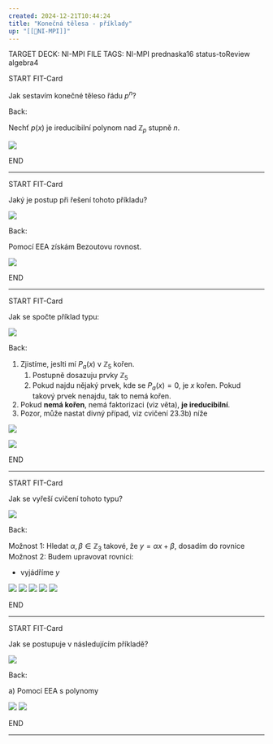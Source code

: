 ```yaml
---
created: 2024-12-21T10:44:24
title: "Konečná tělesa - příklady"
up: "[[📖NI-MPI]]"
---
```


TARGET DECK: NI-MPI
FILE TAGS: NI-MPI prednaska16 status-toReview algebra4


START
FIT-Card

Jak sestavím konečné těleso řádu $p^n$?

Back:

Nechť $p(x)$ je ireducibilní polynom nad $\mathbb{Z}_p$ stupně $n$.

![](../../../Assets/Pasted%20image%2020241221112332.png)
<!--ID: 1735205749175-->
END

---


START
FIT-Card

Jaký je postup při řešení tohoto příkladu?

![](../../../Assets/Pasted%20image%2020241221113017.png)

Back:

Pomocí EEA získám Bezoutovu rovnost.

![](../../../Assets/Pasted%20image%2020241221114159.png)
<!--ID: 1735205749178-->
END

---


START
FIT-Card

Jak se spočte příklad typu:

![](../../../Assets/Pasted%20image%2020241221114307.png)

Back:

1. Zjistíme, jeslti mí $P_a(x)$ v $\mathbb{Z}_5$ kořen.
	1. Postupně dosazuju prvky $\mathbb{Z}_5$
	2. Pokud najdu nějaký prvek, kde se $P_a(x) = 0$, je $x$ kořen. Pokud takový prvek nenajdu, tak to nemá kořen.
2. Pokud **nemá kořen**, nemá faktorizaci (viz věta), **je ireducibilní**.
3. Pozor, může nastat divný případ, viz cvičení 23.3b) níže

![](../../../Assets/Pasted%20image%2020241221114945.png)

<!-- ExerciseStart -->
![](../../../Assets/Pasted%20image%2020241221115609.png)
<!-- ExerciseEnd -->
<!--ID: 1735205749181-->
END

---


START
FIT-Card

Jak se vyřeší cvičení tohoto typu?

![](../../../Assets/Pasted%20image%2020241221120155.png)

Back:

Možnost 1: Hledat $\alpha, \beta \in \mathbb{Z}_3$ takové, že $y = \alpha x + \beta$, dosadím do rovnice
Možnost 2: Budem upravovat rovnici:
- vyjádříme $y$

![](../../../Assets/Pasted%20image%2020241221120403.png)
![](../../../Assets/Pasted%20image%2020241221120544.png)
![](../../../Assets/Pasted%20image%2020241221120951.png)
![](../../../Assets/Pasted%20image%2020241221121015.png)
![](../../../Assets/Pasted%20image%2020241221121306.png)
<!--ID: 1735205749183-->
END

---


START
FIT-Card

Jak se postupuje v následujícím příkladě?

![](../../../Assets/Pasted%20image%2020241221121409.png)

Back:

a) Pomocí EEA s polynomy

![](../../../Assets/Pasted%20image%2020241221122110.png)
![](../../../Assets/Pasted%20image%2020241221122425.png)
<!--ID: 1735205749185-->
END

---
